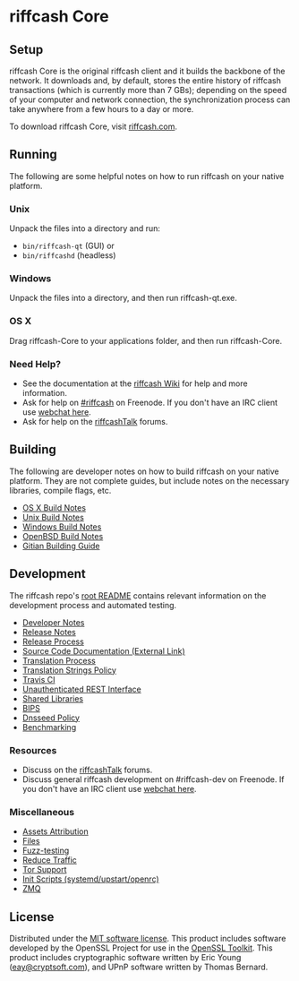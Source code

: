 riffcash Core
=============

Setup
---------------------
riffcash Core is the original riffcash client and it builds the backbone of the network. It downloads and, by default, stores the entire history of riffcash transactions (which is currently more than 7 GBs); depending on the speed of your computer and network connection, the synchronization process can take anywhere from a few hours to a day or more.

To download riffcash Core, visit [riffcash.com](https://riffcash.com).

Running
---------------------
The following are some helpful notes on how to run riffcash on your native platform.

### Unix

Unpack the files into a directory and run:

- `bin/riffcash-qt` (GUI) or
- `bin/riffcashd` (headless)

### Windows

Unpack the files into a directory, and then run riffcash-qt.exe.

### OS X

Drag riffcash-Core to your applications folder, and then run riffcash-Core.

### Need Help?

* See the documentation at the [riffcash Wiki](https://riffcash.info/)
for help and more information.
* Ask for help on [#riffcash](http://webchat.freenode.net?channels=riffcash) on Freenode. If you don't have an IRC client use [webchat here](http://webchat.freenode.net?channels=riffcash).
* Ask for help on the [riffcashTalk](https://riffcashtalk.io/) forums.

Building
---------------------
The following are developer notes on how to build riffcash on your native platform. They are not complete guides, but include notes on the necessary libraries, compile flags, etc.

- [OS X Build Notes](build-osx.md)
- [Unix Build Notes](build-unix.md)
- [Windows Build Notes](build-windows.md)
- [OpenBSD Build Notes](build-openbsd.md)
- [Gitian Building Guide](gitian-building.md)

Development
---------------------
The riffcash repo's [root README](/README.md) contains relevant information on the development process and automated testing.

- [Developer Notes](developer-notes.md)
- [Release Notes](release-notes.md)
- [Release Process](release-process.md)
- [Source Code Documentation (External Link)](https://dev.visucore.com/riffcash/doxygen/)
- [Translation Process](translation_process.md)
- [Translation Strings Policy](translation_strings_policy.md)
- [Travis CI](travis-ci.md)
- [Unauthenticated REST Interface](REST-interface.md)
- [Shared Libraries](shared-libraries.md)
- [BIPS](bips.md)
- [Dnsseed Policy](dnsseed-policy.md)
- [Benchmarking](benchmarking.md)

### Resources
* Discuss on the [riffcashTalk](https://riffcashtalk.io/) forums.
* Discuss general riffcash development on #riffcash-dev on Freenode. If you don't have an IRC client use [webchat here](http://webchat.freenode.net/?channels=riffcash-dev).

### Miscellaneous
- [Assets Attribution](assets-attribution.md)
- [Files](files.md)
- [Fuzz-testing](fuzzing.md)
- [Reduce Traffic](reduce-traffic.md)
- [Tor Support](tor.md)
- [Init Scripts (systemd/upstart/openrc)](init.md)
- [ZMQ](zmq.md)

License
---------------------
Distributed under the [MIT software license](/COPYING).
This product includes software developed by the OpenSSL Project for use in the [OpenSSL Toolkit](https://www.openssl.org/). This product includes
cryptographic software written by Eric Young ([eay@cryptsoft.com](mailto:eay@cryptsoft.com)), and UPnP software written by Thomas Bernard.
